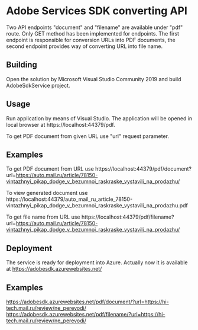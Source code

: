 ﻿# Adobe Services SDK converting API

Two API endpoints "document" and "filename" are available under "pdf" route. Only GET method has been implemented for endpoints.
The first endpoint is responsible for conversion URLs into PDF documents, the second endpoint provides way of converting URL into file name.

## Building

Open the solution by Microsoft Visual Studio Community 2019 and build AdobeSdkService project.

## Usage

Run application by means of Visual Studio. The application will be opened in local browser at https://localhost:44379/pdf.

To get PDF document from given URL use "url" request parameter.

## Examples

To get PDF document from URL use
https://localhost:44379/pdf/document?url=https://auto.mail.ru/article/78150-vintazhnyi_pikap_dodge_v_bezumnoi_raskraske_vystavili_na_prodazhu/

To view generated document use
https://localhost:44379/auto_mail_ru_article_78150-vintazhnyi_pikap_dodge_v_bezumnoi_raskraske_vystavili_na_prodazhu.pdf

To get file name from URL use
https://localhost:44379/pdf/filename?url=https://auto.mail.ru/article/78150-vintazhnyi_pikap_dodge_v_bezumnoi_raskraske_vystavili_na_prodazhu/

## Deployment

The service is ready for deployment into Azure.
Actually now it is available at https://adobesdk.azurewebsites.net/

## Examples

https://adobesdk.azurewebsites.net/pdf/document/?url=https://hi-tech.mail.ru/review/ne_perevodi/
https://adobesdk.azurewebsites.net/pdf/filename/?url=https://hi-tech.mail.ru/review/ne_perevodi/